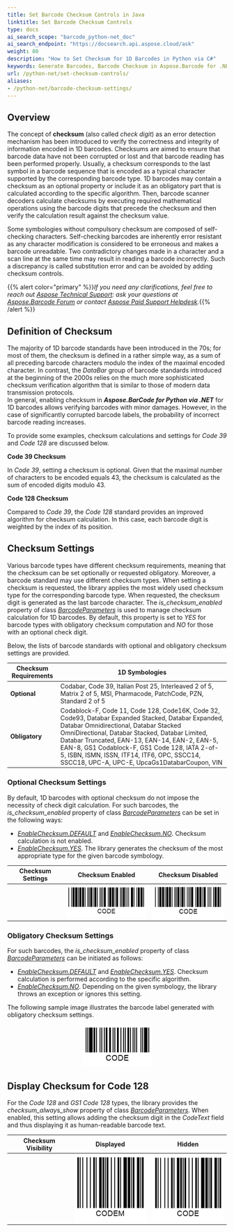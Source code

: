 ```yaml
---
title: Set Barcode Checksum Controls in Java
linktitle: Set Barcode Checksum Controls
type: docs
ai_search_scope: "barcode_python-net_doc"
ai_search_endpoint: "https://docsearch.api.aspose.cloud/ask"
weight: 80
description: "How to Set Checksum for 1D Barcodes in Python via C#"
keywords: Generate Barcodes, Barcode Checksum in Aspose.Barcode for .NET, Generate Barcodes in Aspose.BarCode, Convert Barcode Size in Aspose.BarCode, Customized Barcode Checksum, Set Barcode Check Digit, Checksum Settings Aspose.BarCode
url: /python-net/set-checksum-controls/
aliases:
- /python-net/barcode-checksum-settings/
---
```


## **Overview**
The concept of **checksum** (also called *check digit*) as an error detection mechanism has been introduced to verify the correctness and integrity of information encoded in 1D barcodes. Checksums are aimed to ensure that barcode data have not been corrupted or lost and that barcode reading has been performed properly. Usually, a checksum corresponds to the last symbol in a barcode sequence that is encoded as a typical character supported by the corresponding barcode type. 1D barcodes may contain a checksum as an optional property or include it as an obligatory part that is calculated according to the specific algorithm. Then, barcode scanner decoders calculate checksums by executing required mathematical operations using the barcode digits that precede the checksum and then verify the calculation result against the checksum value.  
  
Some symbologies without compulsory checksum are composed of self-checking characters. Self-checking barcodes are inherently error resistant as any character modification is considered to be erroneous and makes a barcode unreadable. Two contradictory changes made in a character and a scan line at the same time may result in reading a barcode incorrectly. Such a discrepancy is called substitution error and can be avoided by adding checksum controls.

{{% alert color="primary" %}}*If you need any clarifications, feel free to reach out [Aspose Technical Support](/barcode/python-net/technical-support/): ask your questions at [Aspose.Barcode Forum](https://forum.aspose.com/c/barcode/13) or contact [Aspose Paid Support Helpdesk](https://helpdesk.aspose.com/).*{{% /alert %}}
 
## **Definition of Checksum**
The majority of 1D barcode standards have been introduced in the 70s; for most of them, the checksum is defined in a rather simple way, as a sum of all preceding barcode characters modulo the index of the maximal encoded character. In contrast, the *DataBar* group of barcode standards introduced at the beginning of the 2000s relies on the much more sophisticated checksum verification algorithm that is similar to those of modern data transmission protocols.  
In general, enabling checksum in ***Aspose.BarCode for Python via .NET*** for 1D barcodes allows verifying barcodes with minor damages. However, in the case of significantly corrupted barcode labels, the probability of incorrect barcode reading increases.  
  
To provide some examples, checksum calculations and settings for *Code 39* and *Code 128* are discussed below.  
  
**Code 39 Checksum**
  
In *Code 39*, setting a checksum is optional. Given that the maximal number of characters to be encoded equals 43, the checksum is calculated as the sum of encoded digits modulo 43. 

  
**Code 128 Checksum**  
  
Compared to *Code 39*, the *Code 128* standard provides an improved algorithm for checksum calculation. In this case, each barcode digit is weighted by the index of its position. 
  
## **Checksum Settings**
Various barcode types have different checksum requirements, meaning that the checksum can be set optionally or requested obligatory. Moreover, a barcode standard may use different checksum types. When setting a checksum is requested, the library applies the most widely used checksum type for the corresponding barcode type. When requested, the checksum digit is generated as the last barcode character. The *is_checksum_enabled* property of class [*BarcodeParameters*](/barcode/python-net/api-reference/aspose.barcode.generation/barcodeparameters/) is used to manage checksum calculation for 1D barcodes. By default, this property is set to *YES* for barcode types with obligatory checksum computation and *NO* for those with an optional check digit.  
  
Below, the lists of barcode standards with optional and obligatory checksum settings are provided.
  
|Checksum Requirements|1D Symbologies|
|---|---|
|**Optional**|Codabar, Code 39, Italian Post 25, Interleaved 2 of 5, Matrix 2 of 5, MSI, Pharmacode, PatchCode, PZN, Standard 2 of 5|
|**Obligatory**|Codablock-F, Code 11, Code 128, Code16K, Code 32, Code93, Databar Expanded Stacked, Databar Expanded, Databar Omnidirectional, Databar Stacked OmniDirectional, Databar Stacked, Databar Limited, Databar Truncated, EAN-13, EAN-14, EAN-2, EAN-5, EAN-8, GS1 Codablock-F, GS1 Code 128, IATA 2-of-5, ISBN, ISMN, ISSN, ITF14, ITF6, OPC, SSCC14, SSCC18, UPC-A, UPC-E, UpcaGs1DatabarCoupon, VIN|

### **Optional Checksum Settings**
By default, 1D barcodes with optional checksum do not impose the necessity of check digit calculation. For such barcodes, the *is_checksum_enabled* property of class [*BarcodeParameters*](/barcode/python-net/api-reference/aspose.barcode.generation/barcodeparameters/) can be set in the following ways:
- [*EnableChecksum.DEFAULT*](/barcode/python-net/api-reference/aspose.barcode.generation/enablechecksum/) and [*EnableChecksum.NO*](/barcode/python-net/api-reference/aspose.barcode.generation/enablechecksum/). Checksum calculation is not enabled.
- [*EnableChecksum.YES*](/barcode/python-net/api-reference/aspose.barcode.generation/enablechecksum/). The library generates the checksum of the most appropriate type for the given barcode symbology.
  
|Checksum Settings|Checksum Enabled|Checksum Disabled|
| :-: | :-: | :-: |
| |<img src="onecscode39withchecksum.png">|<img src="onecscode39withoutchecksum.png">|
  
  
### **Obligatory Checksum Settings**
For such barcodes, the *is_checksum_enabled* property of class [*BarcodeParameters*](/barcode/python-net/api-reference/aspose.barcode.generation/barcodeparameters/) can be initiated as follows:
- [*EnableChecksum.DEFAULT*](/barcode/python-net/api-reference/aspose.barcode.generation/enablechecksum/) and [*EnableChecksum.YES*](/barcode/python-net/api-reference/aspose.barcode.generation/enablechecksum/). Checksum calculation is performed according to the specific algorithm.
- [*EnableChecksum.NO*](/barcode/python-net/api-reference/aspose.barcode.generation/enablechecksum/). Depending on the given symbology, the library throws an exception or ignores this setting.

The following sample image illustrates the barcode label generated with obligatory checksum settings.     
<p align="center"><img src="onecscode93withchecksum.png"></p>
  
## **Display Checksum for Code 128**
For the *Code 128* and *GS1 Code 128* types, the library provides the *checksum_always_show* property of class [*BarcodeParameters*](/barcode/python-net/api-reference/aspose.barcode.generation/barcodeparameters/). When enabled, this setting allows adding the checksum digit in the *CodeText* field and thus displaying it as human-readable barcode text. 
  
|Checksum Visibility|Displayed|Hidden|
| :-: | :-: | :-: |
| |<img src="onecscode128showchecksum.png">|<img src="onecscode128notshowchecksum.png">|
  
